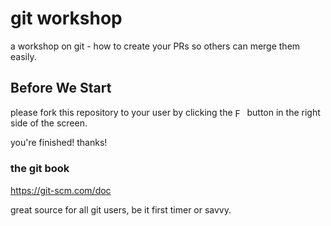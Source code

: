 # git workshop
a workshop on git - how to create your PRs so others can merge them easily.

## Before We Start
please fork this repository to your user by clicking the <a href="#before-you-start"><img src="https://github.com/nadavwe/git_workshop/raw/master/.readme/fork.png" height="15" title="Fork" alt="Fork" align="center"/></a> button in the right side of the screen.

you're finished! thanks!

### the git book
https://git-scm.com/doc

great source for all git users, be it first timer or savvy.


